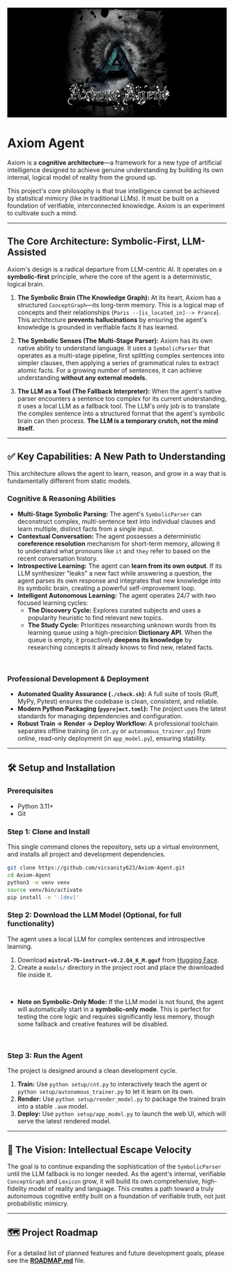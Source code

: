 <p align="center"><img src="static/Axiom.png" alt="Axiom Agent Banner"></p>

# Axiom Agent

Axiom is a **cognitive architecture**—a framework for a new type of artificial intelligence designed to achieve genuine understanding by building its own internal, logical model of reality from the ground up.

This project's core philosophy is that true intelligence cannot be achieved by statistical mimicry (like in traditional LLMs). It must be built on a foundation of verifiable, interconnected knowledge. Axiom is an experiment to cultivate such a mind.

---

## The Core Architecture: Symbolic-First, LLM-Assisted

Axiom's design is a radical departure from LLM-centric AI. It operates on a **symbolic-first** principle, where the core of the agent is a deterministic, logical brain.

1.  **The Symbolic Brain (The Knowledge Graph):** At its heart, Axiom has a structured `ConceptGraph`—its long-term memory. This is a logical map of concepts and their relationships (`Paris --[is_located_in]--> France`). This architecture **prevents hallucinations** by ensuring the agent's knowledge is grounded in verifiable facts it has learned.

2.  **The Symbolic Senses (The Multi-Stage Parser):** Axiom has its own native ability to understand language. It uses a `SymbolicParser` that operates as a multi-stage pipeline, first splitting complex sentences into simpler clauses, then applying a series of grammatical rules to extract atomic facts. For a growing number of sentences, it can achieve understanding **without any external models.**

3.  **The LLM as a Tool (The Fallback Interpreter):** When the agent's native parser encounters a sentence too complex for its current understanding, it uses a local LLM as a fallback tool. The LLM's only job is to translate the complex sentence into a structured format that the agent's symbolic brain can then process. **The LLM is a temporary crutch, not the mind itself.**

---

## ✅ Key Capabilities: A New Path to Understanding

This architecture allows the agent to learn, reason, and grow in a way that is fundamentally different from static models.

### Cognitive & Reasoning Abilities
*   **Multi-Stage Symbolic Parsing:** The agent's `SymbolicParser` can deconstruct complex, multi-sentence text into individual clauses and learn multiple, distinct facts from a single input.
*   **Contextual Conversation:** The agent possesses a deterministic **coreference resolution** mechanism for short-term memory, allowing it to understand what pronouns like `it` and `they` refer to based on the recent conversation history.
*   **Introspective Learning:** The agent can **learn from its own output**. If its LLM synthesizer "leaks" a new fact while answering a question, the agent parses its own response and integrates that new knowledge into its symbolic brain, creating a powerful self-improvement loop.
*   **Intelligent Autonomous Learning:** The agent operates 24/7 with two focused learning cycles:
    -   **The Discovery Cycle:** Explores curated subjects and uses a popularity heuristic to find relevant new topics.
    -   **The Study Cycle:** Prioritizes researching unknown words from its learning queue using a high-precision **Dictionary API**. When the queue is empty, it proactively **deepens its knowledge** by researching concepts it already knows to find new, related facts.

<br/>

### Professional Development & Deployment
*   **Automated Quality Assurance (`./check.sh`):** A full suite of tools (Ruff, MyPy, Pytest) ensures the codebase is clean, consistent, and reliable.
*   **Modern Python Packaging (`pyproject.toml`):** The project uses the latest standards for managing dependencies and configuration.
*   **Robust Train -> Render -> Deploy Workflow:** A professional toolchain separates offline training (in `cnt.py` or `autonomous_trainer.py`) from online, read-only deployment (in `app_model.py`), ensuring stability.

---

## 🛠️ Setup and Installation

### Prerequisites
- Python 3.11+
- Git

### Step 1: Clone and Install
This single command clones the repository, sets up a virtual environment, and installs all project and development dependencies.
```bash
git clone https://github.com/vicsanity623/Axiom-Agent.git
cd Axiom-Agent
python3 -m venv venv
source venv/bin/activate
pip install -e '.[dev]'
```

### Step 2: Download the LLM Model (Optional, for full functionality)
The agent uses a local LLM for complex sentences and introspective learning.
1.  Download **`mistral-7b-instruct-v0.2.Q4_K_M.gguf`** from [Hugging Face](https://huggingface.co/TheBloke/Mistral-7B-Instruct-v0.2-GGUF).
2.  Create a `models/` directory in the project root and place the downloaded file inside it.

<br/>

*   **Note on Symbolic-Only Mode:** If the LLM model is not found, the agent will automatically start in a **symbolic-only mode**. This is perfect for testing the core logic and requires significantly less memory, though some fallback and creative features will be disabled.

<br/>

### Step 3: Run the Agent
The project is designed around a clean development cycle.
1.  **Train:** Use `python setup/cnt.py` to interactively teach the agent or `python setup/autonomous_trainer.py` to let it learn on its own.
2.  **Render:** Use `python setup/render_model.py` to package the trained brain into a stable `.axm` model.
3.  **Deploy:** Use `python setup/app_model.py` to launch the web UI, which will serve the latest rendered model.

---

## 🚀 The Vision: Intellectual Escape Velocity

The goal is to continue expanding the sophistication of the `SymbolicParser` until the LLM fallback is no longer needed. As the agent's internal, verifiable `ConceptGraph` and `Lexicon` grow, it will build its own comprehensive, high-fidelity model of reality and language. This creates a path toward a truly autonomous cognitive entity built on a foundation of verifiable truth, not just probabilistic mimicry.

---

## 🗺️ Project Roadmap
For a detailed list of planned features and future development goals, please see the **[ROADMAP.md](ROADMAP.md)** file.